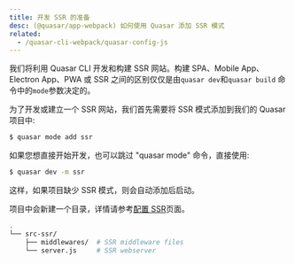 ```yaml
---
title: 开发 SSR 的准备
desc: (@quasar/app-webpack) 如何使用 Quasar 添加 SSR 模式
related:
  - /quasar-cli-webpack/quasar-config-js
---
```


我们将利用 Quasar CLI 开发和构建 SSR 网站。构建 SPA、Mobile App、Electron App、PWA 或 SSR 之间的区别仅仅是由`quasar dev`和`quasar build` 命令中的`mode`参数决定的。

为了开发或建立一个 SSR 网站，我们首先需要将 SSR 模式添加到我们的 Quasar 项目中:

```bash
$ quasar mode add ssr
```
如果您想直接开始开发，也可以跳过 "quasar mode" 命令，直接使用:

```bash
$ quasar dev -m ssr
```
这样，如果项目缺少 SSR 模式，则会自动添加后启动。

项目中会新建一个目录，详情请参考[配置 SSR](/quasar-cli-webpack/developing-ssr/configuring-ssr)页面。

```bash
.
└── src-ssr/
    ├── middlewares/  # SSR middleware files
    └── server.js     # SSR webserver
```
